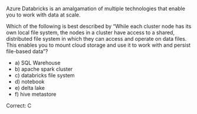 Azure Databricks is an amalgamation of multiple technologies that enable you to work with data at scale.

Which of the following is best described by “While each cluster node has its own local file system, the nodes in a cluster have access to a shared, distributed file system in which they can access and operate on data files. This enables you to mount cloud storage and use it to work with and persist file-based data”?

- a) SQL Warehouse
- b) apache spark cluster
- c) databricks file system
- d) notebook
- e) delta lake
- f) hive metastore

Correct: C